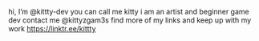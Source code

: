 hi, I’m @kittty-dev
you can call me kitty
i am an artist and beginner game dev 
contact me @kittyzgam3s
find more of my links and keep up with my work https://linktr.ee/kittty
